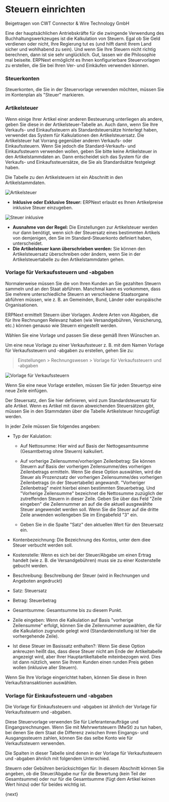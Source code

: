 # Steuern einrichten
<span class="text-muted contributed-by">Beigetragen von CWT Connector & Wire Technology GmbH</span>

Eine der hauptsächlichen Antriebskräfte für die zwingende Verwendung des Buchhaltungswerkzeuges ist die Kalkulation von Steuern. Egal ob Sie Geld verdienen oder nicht, Ihre Regierung tut es (und hilft damit Ihrem Land sicher und wohlhabend zu sein). Und wenn Sie Ihre Steuern nicht richtig berechnen, dann ist sie sehr unglücklich. Gut, lassen wir die Philosophie mal beiseite. ERPNext ermöglicht es Ihnen konfigurierbare Steuervorlagen zu erstellen, die Sie bei Ihren Ver- und Einkäufen verwenden können.

### Steuerkonten

Steuerkonten, die Sie in der Steuervorlage verwenden möchten, müssen Sie im Kontenplan als "Steuer" markieren.

### Artikelsteuer

Wenn einige Ihrer Artikel einer anderen Besteuerung unterliegen als andere, geben Sie diese in der Artikelsteuer-Tabelle an. Auch dann, wenn Sie Ihre Verkaufs- und Einkaufssteuern als Standardsteuersätze hinterlegt haben, verwendet das System für Kalkulationen den Artikelsteuersatz. Die Artikelsteuer hat Vorrang gegenüber anderen Verkaufs- oder Einkaufssteuern. Wenn Sie jedoch die Standard-Verkaufs- und Einkaufssteuern verwenden wollen, geben Sie bitte keine Artikelsteuer in den Artikelstammdaten an. Dann entscheidet sich das System für die Verkaufs- und Einkaufssteuersätze, die Sie als Standardsätze festgelegt haben.

Die Tabelle zu den Artikelsteuern ist ein Abschnitt in den Artikelstammdaten.

<img class="screenshot" alt="Artikelsteuer" src="/docs/assets/img/taxes/item-tax.png">

* **Inklusive oder Exklusive Steuer:** ERPNext erlaubt es Ihnen Artikelpreise inklusive Steuer einzugeben.

<img class="screenshot" alt="Steuer inklusive" src="/docs/assets/img/taxes/inclusive-tax.png">

* **Ausnahme von der Regel:** Die Einstellungen zur Artikelsteuer werden nur dann benötigt, wenn sich der Steuersatz eines bestimmten Artikels von demjenigen, den Sie im Standard-Steuerkonto definiert haben, unterscheidet.
* **Die Artikelsteuer kann überschrieben werden:** Sie können den Artikelsteuersatz überschreiben oder ändern, wenn Sie in der Artikelsteuertabelle zu den Artikelstammdaten gehen.

### Vorlage für Verkaufssteuern und -abgaben

Normalerweise müssen Sie die von Ihren Kunden an Sie gezahlten Steuern sammeln und an den Staat abführen. Manchmal kann es vorkommen, dass Sie mehrere unterschiedliche Steuern an verschiedene Staatsorgane abführen müssen, wie z. B. an Gemeinden, Bund, Länder oder europäische Organisationen.

ERPNext ermittelt Steuern über Vorlagen. Andere Arten von Abgaben, die für Ihre Rechnungen Relevanz haben (wie Versandgebühren, Versicherung, etc.) können genauso wie Steuern eingestellt werden.

Wählen Sie eine Vorlage und passen Sie diese gemäß Ihren Wünschen an.

Um eine neue Vorlage zu einer Verkaufssteuer z. B. mit dem Namen Vorlage für Verkaufssteuern und -abgaben zu erstellen, gehen Sie zu:

> Einstellungen > Rechnungswesen > Vorlage für Verkaufssteuern und -abgaben

<img class="screenshot" alt="Vorlage für Verkaufssteuern" src="/docs/assets/img/taxes/sales-tax-master.png">

Wenn Sie eine neue Vorlage erstellen, müssen Sie für jeden Steuertyp eine neue Zeile einfügen.

Der Steuersatz, den Sie hier definieren, wird zum Standardsteuersatz für alle Artikel. Wenn es Artikel mit davon abweichenden Steuersätzen gibt, müssen Sie in den Stammdaten über die Tabelle Artikelsteuer hinzugefügt werden.

In jeder Zeile müssen Sie folgendes angeben:

* Typ der Kalulation:

    * Auf Nettosumme: Hier wird auf Basis der Nettogesamtsumme (Gesamtbetrag ohne Steuern) kalkuliert.
    * Auf vorherige Zeilensumme/vorherigen Zeilenbetrag: Sie können Steuern auf Basis der vorherigen Zeilensumme/des vorherigen Zeilenbetrags ermitteln. Wenn Sie diese Option auswählen, wird die Steuer als Prozenzsatz der vorherigen Zeilensumme/des vorherigen Zeilenbetrags (in der Steuertabelle) angewandt. "Vorheriger Zeilenbetrag" meint hierbei einen bestimmten Steuerbetrag. Und "Vorherige Zeilensumme" bezeichnet die Nettosumme zuzüglich der zutreffenden Steuern in dieser Zeile. Geben Sie über das Feld "Zeile eingeben" die Zeilennummer an auf die die aktuell ausgewählte Steuer angewendet werden soll. Wenn Sie die Steuer auf die dritte Zeile anwenden wollengeben Sie im Eingabefeld "3" ein.

    * Geben Sie in die Spalte "Satz" den aktuellen Wert für den Steuersatz ein.
 
* Kontenbezeichnung: Die Bezeichnung des Kontos, unter dem diee Steuer verbucht werden soll.
* Kostenstelle: Wenn es sich bei der Steuer/Abgabe um einen Ertrag handelt (wie z. B. die Versandgebühren) muss sie zu einer Kostenstelle gebucht werden.
* Beschreibung: Beschreibung der Steuer (wird in Rechnungen und Angeboten angedruckt)
* Satz: Steuersatz
* Betrag: Steuerbetrag
* Gesamtsumme: Gesamtsumme bis zu diesem Punkt.
* Zeile eingeben: Wenn die Kalkulation auf Basis "vorherige Zeilensumme" erfolgt, können Sie die Zeilennummer auswählen, die für die Kalkulation zugrunde gelegt wird (Standardeinstellung ist hier die vorhergehende Zeile).
* Ist diese Steuer im Basissatz enthalten?: Wenn Sie diese Option ankreuzen heißt das, dass diese Steuer nicht am Ende der Artikeltabelle angezeigt wird, aber Ihrer Hauptartikeltabelle miteinbezogen wird. Dies ist dann nützlich, wenn Sie Ihrem Kunden einen runden Preis geben wollen (inklusive aller Steuern).

Wenn Sie Ihre Vorlage eingerichtet haben, können Sie diese in Ihren Verkaufstransaktionen auswählen.

### Vorlage für Einkaufssteuern und -abgaben

Die Vorlage für Einkaufssteuern und -abgaben ist ähnlich der Vorlage für Verkaufssteuern und -abgaben.

Diese Steuervorlage verwenden Sie für Lieferantenaufträge und Eingangsrechnungen. Wenn Sie mit Mehrwertsteuern (MwSt) zu tun haben, bei denen Sie dem Staat die Differenz zwischen Ihren Eingangs- und Ausgangssteuern zahlen, können Sie das selbe Konto wie für Verkaufssteuern verwenden.

Die Spalten in dieser Tabelle sind denen in der Vorlage für Verkaufssteuern und -abgaben ähnlich mit folgendem Unterschied.

Steuern oder Gebühren berücksichtigen für: In diesem Abschnitt können Sie angeben, ob die Steuer/Abgabe nur für die Bewertung (kein Teil der Gesamtsumme) oder nur für die Gesamtsumme (fügt dem Artikel keinen Wert hinzu) oder für beides wichtig ist.

{next}
